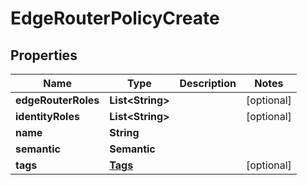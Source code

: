 

# EdgeRouterPolicyCreate


## Properties

| Name | Type | Description | Notes |
|------------ | ------------- | ------------- | -------------|
|**edgeRouterRoles** | **List&lt;String&gt;** |  |  [optional] |
|**identityRoles** | **List&lt;String&gt;** |  |  [optional] |
|**name** | **String** |  |  |
|**semantic** | **Semantic** |  |  |
|**tags** | [**Tags**](Tags.md) |  |  [optional] |



